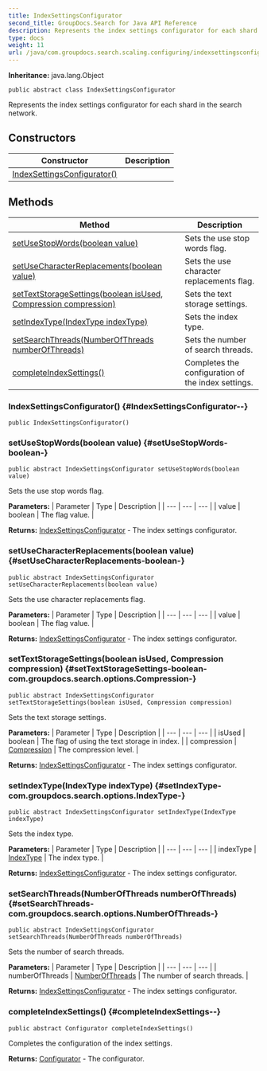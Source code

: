 ```yaml
---
title: IndexSettingsConfigurator
second_title: GroupDocs.Search for Java API Reference
description: Represents the index settings configurator for each shard in the search network.
type: docs
weight: 11
url: /java/com.groupdocs.search.scaling.configuring/indexsettingsconfigurator/
---
```

**Inheritance:**
java.lang.Object
```
public abstract class IndexSettingsConfigurator
```

Represents the index settings configurator for each shard in the search network.
## Constructors

| Constructor | Description |
| --- | --- |
| [IndexSettingsConfigurator()](#IndexSettingsConfigurator--) |  |
## Methods

| Method | Description |
| --- | --- |
| [setUseStopWords(boolean value)](#setUseStopWords-boolean-) | Sets the use stop words flag. |
| [setUseCharacterReplacements(boolean value)](#setUseCharacterReplacements-boolean-) | Sets the use character replacements flag. |
| [setTextStorageSettings(boolean isUsed, Compression compression)](#setTextStorageSettings-boolean-com.groupdocs.search.options.Compression-) | Sets the text storage settings. |
| [setIndexType(IndexType indexType)](#setIndexType-com.groupdocs.search.options.IndexType-) | Sets the index type. |
| [setSearchThreads(NumberOfThreads numberOfThreads)](#setSearchThreads-com.groupdocs.search.options.NumberOfThreads-) | Sets the number of search threads. |
| [completeIndexSettings()](#completeIndexSettings--) | Completes the configuration of the index settings. |
### IndexSettingsConfigurator() {#IndexSettingsConfigurator--}
```
public IndexSettingsConfigurator()
```


### setUseStopWords(boolean value) {#setUseStopWords-boolean-}
```
public abstract IndexSettingsConfigurator setUseStopWords(boolean value)
```


Sets the use stop words flag.

**Parameters:**
| Parameter | Type | Description |
| --- | --- | --- |
| value | boolean | The flag value. |

**Returns:**
[IndexSettingsConfigurator](../../com.groupdocs.search.scaling.configuring/indexsettingsconfigurator) - The index settings configurator.
### setUseCharacterReplacements(boolean value) {#setUseCharacterReplacements-boolean-}
```
public abstract IndexSettingsConfigurator setUseCharacterReplacements(boolean value)
```


Sets the use character replacements flag.

**Parameters:**
| Parameter | Type | Description |
| --- | --- | --- |
| value | boolean | The flag value. |

**Returns:**
[IndexSettingsConfigurator](../../com.groupdocs.search.scaling.configuring/indexsettingsconfigurator) - The index settings configurator.
### setTextStorageSettings(boolean isUsed, Compression compression) {#setTextStorageSettings-boolean-com.groupdocs.search.options.Compression-}
```
public abstract IndexSettingsConfigurator setTextStorageSettings(boolean isUsed, Compression compression)
```


Sets the text storage settings.

**Parameters:**
| Parameter | Type | Description |
| --- | --- | --- |
| isUsed | boolean | The flag of using the text storage in index. |
| compression | [Compression](../../com.groupdocs.search.options/compression) | The compression level. |

**Returns:**
[IndexSettingsConfigurator](../../com.groupdocs.search.scaling.configuring/indexsettingsconfigurator) - The index settings configurator.
### setIndexType(IndexType indexType) {#setIndexType-com.groupdocs.search.options.IndexType-}
```
public abstract IndexSettingsConfigurator setIndexType(IndexType indexType)
```


Sets the index type.

**Parameters:**
| Parameter | Type | Description |
| --- | --- | --- |
| indexType | [IndexType](../../com.groupdocs.search.options/indextype) | The index type. |

**Returns:**
[IndexSettingsConfigurator](../../com.groupdocs.search.scaling.configuring/indexsettingsconfigurator) - The index settings configurator.
### setSearchThreads(NumberOfThreads numberOfThreads) {#setSearchThreads-com.groupdocs.search.options.NumberOfThreads-}
```
public abstract IndexSettingsConfigurator setSearchThreads(NumberOfThreads numberOfThreads)
```


Sets the number of search threads.

**Parameters:**
| Parameter | Type | Description |
| --- | --- | --- |
| numberOfThreads | [NumberOfThreads](../../com.groupdocs.search.options/numberofthreads) | The number of search threads. |

**Returns:**
[IndexSettingsConfigurator](../../com.groupdocs.search.scaling.configuring/indexsettingsconfigurator) - The index settings configurator.
### completeIndexSettings() {#completeIndexSettings--}
```
public abstract Configurator completeIndexSettings()
```


Completes the configuration of the index settings.

**Returns:**
[Configurator](../../com.groupdocs.search/configurator) - The configurator.
